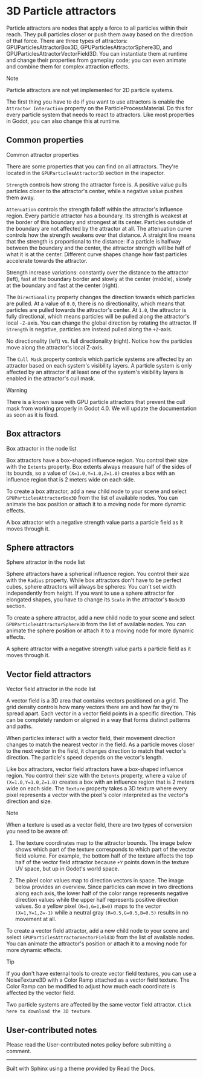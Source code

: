 # 3D Particle attractors

Particle attractors are nodes that apply a force to all particles within their
reach. They pull particles closer or push them away based on the direction of
that force. There are three types of attractors: GPUParticlesAttractorBox3D,
GPUParticlesAttractorSphere3D, and GPUParticlesAttractorVectorField3D. You can
instantiate them at runtime and change their properties from gameplay code;
you can even animate and combine them for complex attraction effects.

Note

Particle attractors are not yet implemented for 2D particle systems.

The first thing you have to do if you want to use attractors is enable the
`Attractor Interaction` property on the ParticleProcessMaterial. Do this for
every particle system that needs to react to attractors. Like most properties
in Godot, you can also change this at runtime.

## Common properties

Common attractor properties

There are some properties that you can find on all attractors. They're located
in the `GPUParticlesAttractor3D` section in the inspector.

`Strength` controls how strong the attractor force is. A positive value pulls
particles closer to the attractor's center, while a negative value pushes them
away.

`Attenuation` controls the strength falloff within the attractor's influence
region. Every particle attractor has a boundary. Its strength is weakest at
the border of this boundary and strongest at its center. Particles outside of
the boundary are not affected by the attractor at all. The attenuation curve
controls how the strength weakens over that distance. A straight line means
that the strength is proportional to the distance: if a particle is halfway
between the boundary and the center, the attractor strength will be half of
what it is at the center. Different curve shapes change how fast particles
accelerate towards the attractor.

Strength increase variations: constantly over the distance to the attractor
(left), fast at the boundary border and slowly at the center (middle), slowly
at the boundary and fast at the center (right).

The `Directionality` property changes the direction towards which particles
are pulled. At a value of `0.0`, there is no directionality, which means that
particles are pulled towards the attractor's center. At `1.0`, the attractor
is fully directional, which means particles will be pulled along the
attractor's local `-Z`-axis. You can change the global direction by rotating
the attractor. If `Strength` is negative, particles are instead pulled along
the `+Z`-axis.

No directionality (left) vs. full directionality (right). Notice how the
particles move along the attractor's local Z-axis.

The `Cull Mask` property controls which particle systems are affected by an
attractor based on each system's visibility layers. A particle system is only
affected by an attractor if at least one of the system's visibility layers is
enabled in the attractor's cull mask.

Warning

There is a known issue with GPU particle attractors that prevent the cull mask
from working properly in Godot 4.0. We will update the documentation as soon
as it is fixed.

## Box attractors

Box attractor in the node list

Box attractors have a box-shaped influence region. You control their size with
the `Extents` property. Box extents always measure half of the sides of its
bounds, so a value of `(X=1.0,Y=1.0,Z=1.0)` creates a box with an influence
region that is 2 meters wide on each side.

To create a box attractor, add a new child node to your scene and select
`GPUParticlesAttractorBox3D` from the list of available nodes. You can animate
the box position or attach it to a moving node for more dynamic effects.

A box attractor with a negative strength value parts a particle field as it
moves through it.

## Sphere attractors

Sphere attractor in the node list

Sphere attractors have a spherical influence region. You control their size
with the `Radius` property. While box attractors don't have to be perfect
cubes, sphere attractors will always be spheres: You can't set width
independently from height. If you want to use a sphere attractor for elongated
shapes, you have to change its `Scale` in the attractor's `Node3D` section.

To create a sphere attractor, add a new child node to your scene and select
`GPUParticlesAttractorSphere3D` from the list of available nodes. You can
animate the sphere position or attach it to a moving node for more dynamic
effects.

A sphere attractor with a negative strength value parts a particle field as it
moves through it.

## Vector field attractors

Vector field attractor in the node list

A vector field is a 3D area that contains vectors positioned on a grid. The
grid density controls how many vectors there are and how far they're spread
apart. Each vector in a vector field points in a specific direction. This can
be completely random or aligned in a way that forms distinct patterns and
paths.

When particles interact with a vector field, their movement direction changes
to match the nearest vector in the field. As a particle moves closer to the
next vector in the field, it changes direction to match that vector's
direction. The particle's speed depends on the vector's length.

Like box attractors, vector field attractors have a box-shaped influence
region. You control their size with the `Extents` property, where a value of
`(X=1.0,Y=1.0,Z=1.0)` creates a box with an influence region that is 2 meters
wide on each side. The `Texture` property takes a 3D texture where every pixel
represents a vector with the pixel's color interpreted as the vector's
direction and size.

Note

When a texture is used as a vector field, there are two types of conversion
you need to be aware of:

  1. The texture coordinates map to the attractor bounds. The image below shows which part of the texture corresponds to which part of the vector field volume. For example, the bottom half of the texture affects the top half of the vector field attractor because `+Y` points down in the texture UV space, but up in Godot's world space.

  2. The pixel color values map to direction vectors in space. The image below provides an overview. Since particles can move in two directions along each axis, the lower half of the color range represents negative direction values while the upper half represents positive direction values. So a yellow pixel `(R=1,G=1,B=0)` maps to the vector `(X=1,Y=1,Z=-1)` while a neutral gray `(R=0.5,G=0.5,B=0.5)` results in no movement at all.

To create a vector field attractor, add a new child node to your scene and
select `GPUParticlesAttractorVectorField3D` from the list of available nodes.
You can animate the attractor's position or attach it to a moving node for
more dynamic effects.

Tip

If you don't have external tools to create vector field textures, you can use
a NoiseTexture3D with a Color Ramp attached as a vector field texture. The
Color Ramp can be modified to adjust how much each coordinate is affected by
the vector field.

Two particle systems are affected by the same vector field attractor. `Click
here to download the 3D texture`.

## User-contributed notes

Please read the User-contributed notes policy before submitting a comment.

* * *

Built with Sphinx using a theme provided by Read the Docs.

